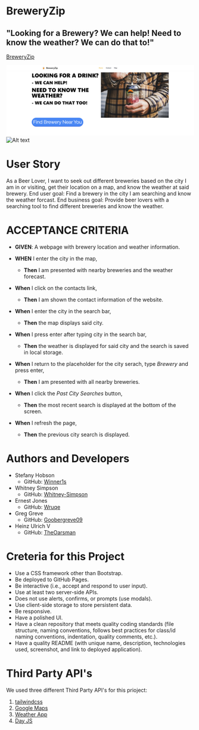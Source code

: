 # BreweryZip
## "Looking for a Brewery? We can help! Need to know the weather? We can do that to!"


[BreweryZip](https://whitney-simpson.github.io/Brewery-Search-Engine/#mapWeatherdata)


![Alt text](image-2.png)
![Alt text](image-4.png)



# User Story
As a Beer Lover, I want to seek out different breweries based on the city I am in or visiting, get their location on a map, and know the weather at said brewery. End user goal: Find a brewery in the city I am searching and know the weather forcast. End business goal: Provide beer lovers with a searching tool to find different breweries and know the weather.


# ACCEPTANCE CRITERIA
* **GIVEN**: A webpage with brewery location and weather information.

* **WHEN** I enter the city in the map,
  * **Then** I am presented with nearby breweries and the weather forecast.
* **When** I click on the contacts link,
  * **Then** I am shown the contact information of the website.
* **When** I enter the city in the search bar,
  * **Then** the map displays said city.
* **When** I press enter after typing city in the search bar,  
  * **Then** the weather is displayed for said city and the search is saved in local storage.
* **When** I return to the placeholder for the city serach, type *Brewery* and press enter,
  * **Then** I am presented with all nearby breweries. 
* **When** I click the *Past City Searches* button,
  * **Then** the most recent search is displayed at the bottom of the screen.
* **When** I refresh the page,
  * **Then** the previous city search is displayed.


# Authors and Developers
* Stefany Hobson
  * GitHub: [Winner1s](https://github.com/Winner1s)
* Whitney Simpson
  * GitHub: [Whitney-Simpson](https://github.com/Whitney-Simpson)
* Ernest Jones
  * GitHub: [Wruqe](https://github.com/Wruqe)
* Greg Greve
  * GitHub: [Goobergreve09](https://github.com/Goobergreve09)
* Heinz Ulrich V
  * GitHub: [TheOarsman](https://github.com/TheOarsman)


# Creteria for this Project
* Use a CSS framework other than Bootstrap.
* Be deployed to GitHub Pages.
* Be interactive (i.e., accept and respond to user input).
* Use at least two server-side APIs.
* Does not use alerts, confirms, or prompts (use modals).
* Use client-side storage to store persistent data.
* Be responsive.
* Have a polished UI.
* Have a clean repository that meets quality coding standards (file structure, naming conventions, follows best practices for class/id naming conventions, indentation, quality comments, etc.).
* Have a quality README (with unique name, description, technologies used, screenshot, and link to deployed application).


# Third Party API's
We used three different Third Party API's for this prioject:
1) [tailwindcss](https://tailwindcss.com/)
2) [Google Maps](https://developers.google.com/maps/documentation/javascript/overview)
3) [Weather App](https://openweathermap.org/api)
4) [Day JS](https://day.js.org/en/)


